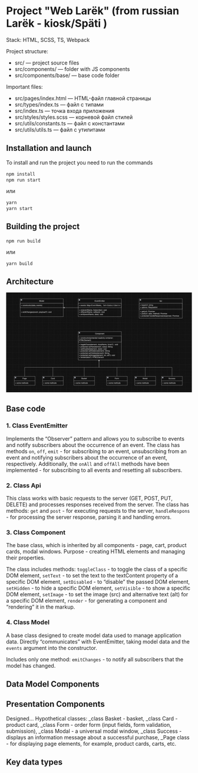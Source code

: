 # Project "Web Larёk" (from russian Larёk - kiosk/Späti )

Stack: HTML, SCSS, TS, Webpack

Project structure:
- src/ — project source files
- src/components/ — folder with JS components
- src/components/base/ — base code folder

Important files:
- src/pages/index.html — HTML-файл главной страницы
- src/types/index.ts — файл с типами
- src/index.ts — точка входа приложения
- src/styles/styles.scss — корневой файл стилей
- src/utils/constants.ts — файл с константами
- src/utils/utils.ts — файл с утилитами

## Installation and launch
To install and run the project you need to run the commands

```
npm install
npm run start
```

или

```
yarn
yarn start
```
## Building the project

```
npm run build
```

или

```
yarn build
```

## Architecture
![Project architecture diagram](./src/images/architectures_schema.png)

## Base code
### 1. Class EventEmitter
Implements the “Observer” pattern and allows you to subscribe to events and notify subscribers about the occurrence of an event.
The class has methods `on`, `off`, `emit` - for subscribing to an event, unsubscribing from an event and notifying subscribers about the occurrence of an event, respectively.
Additionally, the `onAll` and `offAll` methods have been implemented - for subscribing to all events and resetting all subscribers.

### 2. Class Api
This class works with basic requests to the server (GET, POST, PUT, DELETE) and processes responses received from the server.
The class has methods:
`get` and `post` - for executing requests to the server,
`handleRespons` - for processing the server response, parsing it and handling errors.

### 3. Class Component
The base class, which is inherited by all components - page, cart, product cards, modal windows. Purpose - creating HTML elements and managing their properties.

The class includes methods:
`toggleClass` - to toggle the class of a specific DOM element,
`setText` - to set the text to the textContent property of a specific DOM element,
`setDisabled` - to “disable” the passed DOM element,
`setHidden` - to hide a specific DOM element,
`setVisible` - to show a specific DOM element,
`setImage` - to set the image (src) and alternative text (alt) for a specific DOM element,
`render` - for generating a component and “rendering” it in the markup.

### 4. Class Model
A base class designed to create model data used to manage application data. Directly “communicates” with EventEmitter, taking model data and the `events` argument into the constructor.

Includes only one method:
`emitChanges` - to notify all subscribers that the model has changed.

## Data Model Components

## Presentation Components
Designed...
Hypothetical classes:
_class Basket - basket,
_class Card - product card,
_class Form - order form (input fields, form validation, submission),
_class Modal - a universal modal window,
_class Success - displays an information message about a successful purchase,
_Page class - for displaying page elements, for example, product cards, carts, etc.

## Key data types
